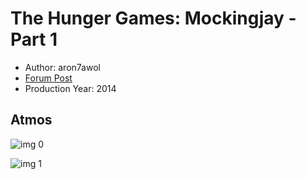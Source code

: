 # The Hunger Games: Mockingjay - Part 1

* Author: aron7awol
* [Forum Post](https://www.avsforum.com/threads/bass-eq-for-filtered-movies.2995212/post-57613814)
* Production Year: 2014

## Atmos

![img 0](https://i.imgur.com/XYpLeWB.jpg)

![img 1](https://i.imgur.com/ymfOOVg.jpg)

